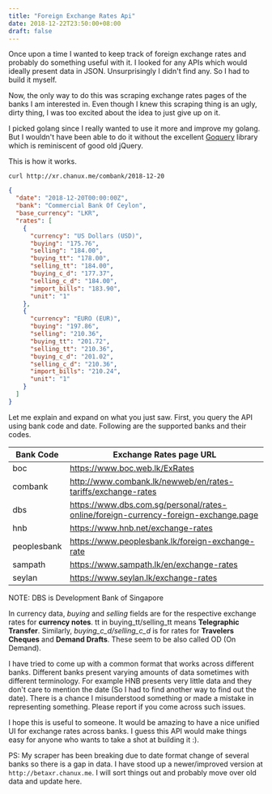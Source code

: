 ```yaml
---
title: "Foreign Exchange Rates Api"
date: 2018-12-22T23:50:00+08:00
draft: false
---
```


Once upon a time I wanted to keep track of foreign exchange rates and probably
do something useful with it.  I looked for any APIs which would ideally present
data in JSON. Unsurprisingly I didn't find any. So I had to build it myself.

Now, the only way to do this was scraping exchange rates pages of the banks
I am interested in. Even though I knew this scraping thing is an ugly, dirty
thing, I was too excited about the idea to just give up on it.

I picked golang since I really wanted to use it more and improve my golang. But
I wouldn't have been able to do it without the excellent
[Goquery](https://github.com/puerkitobio/goquery) library which is reminiscent
of good old jQuery.

This is how it works.

`curl http://xr.chanux.me/combank/2018-12-20`

```json
{
  "date": "2018-12-20T00:00:00Z",
  "bank": "Commercial Bank Of Ceylon",
  "base_currency": "LKR",
  "rates": [
    {
      "currency": "US Dollars (USD)",
      "buying": "175.76",
      "selling": "184.00",
      "buying_tt": "178.00",
      "selling_tt": "184.00",
      "buying_c_d": "177.37",
      "selling_c_d": "184.00",
      "import_bills": "183.90",
      "unit": "1"
    },
    {
      "currency": "EURO (EUR)",
      "buying": "197.86",
      "selling": "210.36",
      "buying_tt": "201.72",
      "selling_tt": "210.36",
      "buying_c_d": "201.02",
      "selling_c_d": "210.36",
      "import_bills": "210.24",
      "unit": "1"
    }
  ]
}
```

Let me explain and expand on what you just saw. First, you query the API using
bank code and date. Following are the supported banks and their codes.

| Bank Code   | Exchange Rates page URL                                                             |
|-------------|-------------------------------------------------------------------------------------|
| boc         | https://www.boc.web.lk/ExRates                                                      |
| combank     | http://www.combank.lk/newweb/en/rates-tariffs/exchange-rates                        |
| dbs         | https://www.dbs.com.sg/personal/rates-online/foreign-currency-foreign-exchange.page |
| hnb         | https://www.hnb.net/exchange-rates                                                  |
| peoplesbank | https://www.peoplesbank.lk/foreign-exchange-rate                                    |
| sampath     | https://www.sampath.lk/en/exchange-rates                                            |
| seylan      | https://www.seylan.lk/exchange-rates                                                |

NOTE: DBS is Development Bank of Singapore

In currency data, *buying* and *selling* fields are for the respective exchange
rates for **currency notes**. tt in buying_tt/selling_tt means **Telegraphic
Transfer**. Similarly, *buying_c_d/selling_c_d* is for rates for **Travelers
Cheques** and **Demand Drafts**. These seem to be also called OD (On Demand).

I have tried to come up with a common format that works across different banks.
Different banks present varying amounts of data sometimes with different
terminology. For example HNB presents very little data and they don't care to
mention the date (So I had to find another way to find out the date). There is
a chance I misunderstood something or made a mistake in representing something.
Please report if you come across such issues.

I hope this is useful to someone. It would be amazing to have a nice unified UI
for exchange rates across banks. I guess this API would make things easy for
anyone who wants to take a shot at building it :).

PS: My scraper has been breaking due to date format change of several banks so
there is a gap in data. I have stood up a newer/improved version at
`http://betaxr.chanux.me`. I will sort things out and probably move over old
data and update here.
